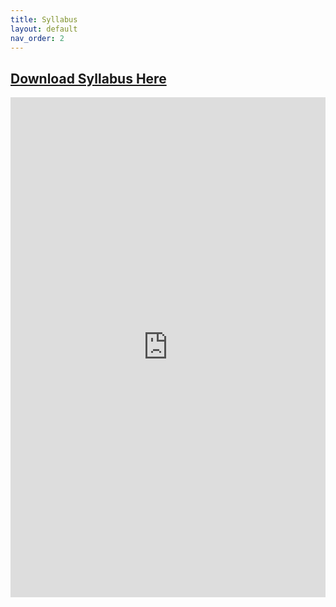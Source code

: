 ```yaml
---
title: Syllabus
layout: default
nav_order: 2
---
```

[**Download Syllabus Here**](https://docs.google.com/document/d/1q4-NP9ocRB6O3v9dYhy61itfSm6qVMjtOWhML4PZC0w/edit?usp=sharing)
------------------------------------------------------------------------

<iframe src="https://docs.google.com/document/d/e/2PACX-1vTC7OU0dF7NM8lV4nhfRoiAQ08XUTbMv8-x9iA_thTLyVzyH8H7HcYzFC-q9Ya_4dMl_ZxaULZx5Guw/pub?embedded=true"
  width="100%" 
    height="800px" 
    frameborder="0" 
    allowfullscreen>
  ></iframe>
